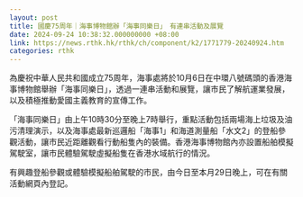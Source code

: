 ```yaml
---
layout: post
title: 國慶75周年｜海事博物館辦「海事同樂日」　有連串活動及展覽
date: 2024-09-24 10:38:32.000000000 +08:00
link: https://news.rthk.hk/rthk/ch/component/k2/1771779-20240924.htm
categories: rthk
---
```


為慶祝中華人民共和國成立75周年，海事處將於10月6日在中環八號碼頭的香港海事博物館舉辦「海事同樂日」，透過一連串活動和展覽，讓市民了解航運業發展，以及積極推動愛國主義教育的宣傳工作。
 
「海事同樂日」由上午10時30分至晚上7時舉行，重點活動包括兩場海上垃圾及油污清理演示，以及海事處最新巡邏船「海事1」和海道測量船「水文2」的登船參觀活動，讓市民近距離觀看行動船隻內的裝備。香港海事博物館內亦設置船舶模擬駕駛室，讓市民體驗駕駛虛擬船隻在香港水域航行的情況。
 
有興趣登船參觀或體驗模擬船舶駕駛的市民，由今日至本月29日晚上，可在有關活動網頁內登記。
